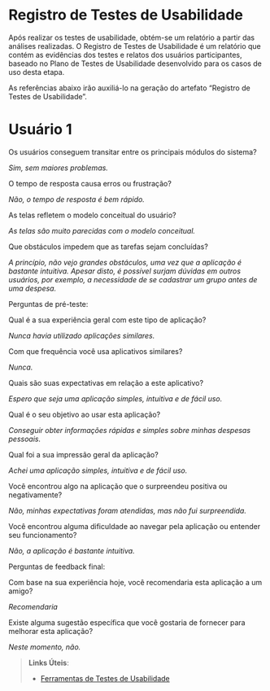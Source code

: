# Registro de Testes de Usabilidade

Após realizar os testes de usabilidade, obtém-se um relatório a partir das análises realizadas. O Registro de Testes de Usabilidade é um relatório que contém as evidências dos testes e relatos dos usuários participantes, baseado no Plano de Testes de Usabilidade desenvolvido para os casos de uso desta etapa.

As referências abaixo irão auxiliá-lo na geração do artefato “Registro de Testes de Usabilidade”.

# Usuário 1

Os usuários conseguem transitar entre os principais módulos do sistema?

*Sim, sem maiores problemas.*


O tempo de resposta causa erros ou frustração?

*Não, o tempo de resposta é bem rápido.*


As telas refletem o modelo conceitual do usuário?

*As telas são muito parecidas com o modelo conceitual.*


Que obstáculos impedem que as tarefas sejam concluídas?

*A princípio, não vejo grandes obstáculos, uma vez que a aplicação é bastante intuitiva. Apesar disto, é possível surjam dúvidas em outros usuários, por exemplo, a necessidade de se cadastrar um grupo antes de uma despesa.*


Perguntas de pré-teste:

Qual é a sua experiência geral com este tipo de aplicação?

*Nunca havia utilizado aplicações similares.*


Com que frequência você usa aplicativos similares?

*Nunca.*


Quais são suas expectativas em relação a este aplicativo?

*Espero que seja uma aplicação simples, intuitiva e de fácil uso.*


Qual é o seu objetivo ao usar esta aplicação?

*Conseguir obter informações rápidas e simples sobre minhas despesas pessoais.*


Qual foi a sua impressão geral da aplicação?

*Achei uma aplicação simples, intuitiva e de fácil uso.*


Você encontrou algo na aplicação que o surpreendeu positiva ou negativamente?

*Não, minhas expectativas foram atendidas, mas não fui surpreendida.*


Você encontrou alguma dificuldade ao navegar pela aplicação ou entender seu funcionamento?

*Não, a aplicação é bastante intuitiva.*


Perguntas de feedback final:

Com base na sua experiência hoje, você recomendaria esta aplicação a um amigo?

*Recomendaria*


Existe alguma sugestão específica que você gostaria de fornecer para melhorar esta aplicação?

*Neste momento, não.*


> **Links Úteis**:
> - [Ferramentas de Testes de Usabilidade](https://www.usability.gov/how-to-and-tools/resources/templates.html)
